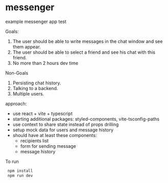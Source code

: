 # messenger
example messenger app test

Goals:
1. The user should be able to write messages in the chat window and see them appear.
2. The user should be able to select a friend and see his chat with this friend.
3. No more than 2 hours dev time
 
Non-Goals
1. Persisting chat history.
2. Talking to a backend.
3. Multiple users.

approach:
- use react + vite + typescript
- starting additional packages: styled-components, vite-tsconfig-paths
- use context to share state instead of props drilling
- setup mock data for users and message history
- should have at least these components:
    - recipients list
    - form for sending message
    - message history
 
To run
```zsh
 npm install
 npm run dev
```
